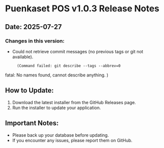 # Puenkaset POS v1.0.3 Release Notes

## Date: 2025-07-27

### Changes in this version:

- Could not retrieve commit messages (no previous tags or git not available).

        (Command failed: git describe --tags --abbrev=0
fatal: No names found, cannot describe anything.
)
## How to Update:

1. Download the latest installer from the GitHub Releases page.
2. Run the installer to update your application.

## Important Notes:

- Please back up your database before updating.
- If you encounter any issues, please report them on GitHub.
